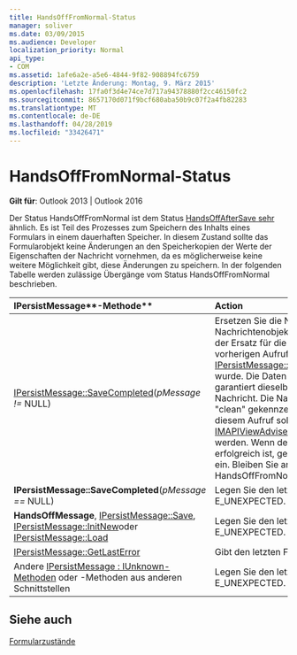 ```yaml
---
title: HandsOffFromNormal-Status
manager: soliver
ms.date: 03/09/2015
ms.audience: Developer
localization_priority: Normal
api_type:
- COM
ms.assetid: 1afe6a2e-a5e6-4844-9f82-908894fc6759
description: 'Letzte Änderung: Montag, 9. März 2015'
ms.openlocfilehash: 17fa0f3d4e74ce7d717a94378880f2cc46150fc2
ms.sourcegitcommit: 8657170d071f9bcf680aba50b9c07f2a4fb82283
ms.translationtype: MT
ms.contentlocale: de-DE
ms.lasthandoff: 04/28/2019
ms.locfileid: "33426471"
---
```

# <a name="handsofffromnormal-state"></a>HandsOffFromNormal-Status

  
  
**Gilt für**: Outlook 2013 | Outlook 2016 
  
Der Status HandsOffFromNormal ist dem Status [HandsOffAfterSave sehr](handsoffaftersave-state.md) ähnlich. Es ist Teil des Prozesses zum Speichern des Inhalts eines Formulars in einem dauerhaften Speicher. In diesem Zustand sollte das Formularobjekt keine Änderungen an den Speicherkopien der Werte der Eigenschaften der Nachricht vornehmen, da es möglicherweise keine weitere Möglichkeit gibt, diese Änderungen zu speichern. In der folgenden Tabelle werden zulässige Übergänge vom Status HandsOffFromNormal beschrieben. 
  
|IPersistMessage**-Methode**|**Action**|**Neuer Status**|
|:-----|:-----|:-----|
|[IPersistMessage::SaveCompleted](ipersistmessage-savecompleted.md)(_pMessage !=_ NULL)  <br/> |Ersetzen Sie die Nachricht des Nachrichtenobjekts durch  _pMessage_. Dies ist der Ersatz für die Nachricht, die durch den vorherigen Aufruf von [IPersistMessage::HandsOffMessage](ipersistmessage-handsoffmessage.md)widerrufen wurde. Die Daten in der neuen Nachricht sind garantiert dieselben wie in der widerrufenen Nachricht. Die Nachricht sollte nicht als "clean" gekennzeichnet werden, und nach diesem Aufruf sollte [auch nicht IMAPIViewAdviseSink::OnSaved](imapiviewadvisesink-onsaved.md) aufgerufen werden. Wenn der **SaveCompleted-Aufruf** erfolgreich ist, geben Sie den Status [Normal](normal-state.md) ein. Bleiben Sie andernfalls im Status HandsOffFromNormal.  <br/> |Normal oder HandsOffFromNormal  <br/> |
|**IPersistMessage::SaveCompleted**(_pMessage ==_ NULL)  <br/> |Legen Sie den letzten Fehler auf E_UNEXPECTED.  <br/> |HandsOffFromNormal  <br/> |
|**HandsOffMessage**, [IPersistMessage::Save](ipersistmessage-save.md), [IPersistMessage::InitNew](ipersistmessage-initnew.md)oder [IPersistMessage::Load](ipersistmessage-load.md) <br/> |Legen Sie den letzten Fehler auf E_UNEXPECTED.  <br/> |HandsOffFromNormal  <br/> |
|[IPersistMessage::GetLastError](ipersistmessage-getlasterror.md) <br/> |Gibt den letzten Fehler zurück.  <br/> |HandsOffFromNormal  <br/> |
|Andere [IPersistMessage : IUnknown-Methoden](ipersistmessageiunknown.md) oder -Methoden aus anderen Schnittstellen  <br/> |Legen Sie den letzten Fehler auf E_UNEXPECTED.  <br/> |HandsOffFromNormal  <br/> |
   
## <a name="see-also"></a>Siehe auch



[Formularzustände](form-states.md)

